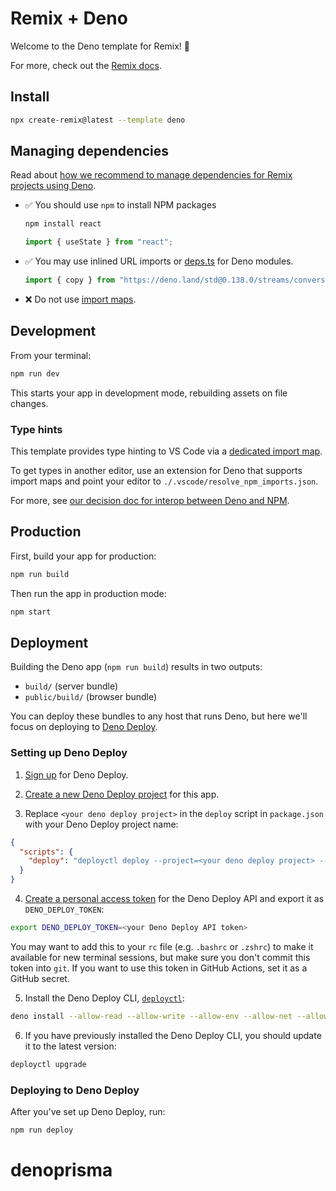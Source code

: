 # Remix + Deno

Welcome to the Deno template for Remix! 🦕

For more, check out the [Remix docs](https://remix.run/docs).

## Install

```sh
npx create-remix@latest --template deno
```

## Managing dependencies

Read about
[how we recommend to manage dependencies for Remix projects using Deno](https://github.com/remix-run/remix/blob/main/decisions/0001-use-npm-to-manage-npm-dependencies-for-deno-projects.md).

- ✅ You should use `npm` to install NPM packages
  ```sh
  npm install react
  ```
  ```ts
  import { useState } from "react";
  ```
- ✅ You may use inlined URL imports or
  [deps.ts](https://deno.land/manual/examples/manage_dependencies#managing-dependencies)
  for Deno modules.
  ```ts
  import { copy } from "https://deno.land/std@0.138.0/streams/conversion.ts";
  ```
- ❌ Do not use
  [import maps](https://deno.land/manual/linking_to_external_code/import_maps).

## Development

From your terminal:

```sh
npm run dev
```

This starts your app in development mode, rebuilding assets on file changes.

### Type hints

This template provides type hinting to VS Code via a
[dedicated import map](./.vscode/resolve_npm_imports.json).

To get types in another editor, use an extension for Deno that supports import
maps and point your editor to `./.vscode/resolve_npm_imports.json`.

For more, see
[our decision doc for interop between Deno and NPM](https://github.com/remix-run/remix/blob/main/decisions/0001-use-npm-to-manage-npm-dependencies-for-deno-projects.md#vs-code-type-hints).

## Production

First, build your app for production:

```sh
npm run build
```

Then run the app in production mode:

```sh
npm start
```

## Deployment

Building the Deno app (`npm run build`) results in two outputs:

- `build/` (server bundle)
- `public/build/` (browser bundle)

You can deploy these bundles to any host that runs Deno, but here we'll focus on
deploying to [Deno Deploy](https://deno.com/deploy).

### Setting up Deno Deploy

1. [Sign up](https://dash.deno.com/signin) for Deno Deploy.

2. [Create a new Deno Deploy project](https://dash.deno.com/new) for this app.

3. Replace `<your deno deploy project>` in the `deploy` script in `package.json`
   with your Deno Deploy project name:

```json filename=package.json
{
  "scripts": {
    "deploy": "deployctl deploy --project=<your deno deploy project> --include=.cache,build,public ./build/index.js"
  }
}
```

4. [Create a personal access token](https://dash.deno.com/account) for the Deno
   Deploy API and export it as `DENO_DEPLOY_TOKEN`:

```sh
export DENO_DEPLOY_TOKEN=<your Deno Deploy API token>
```

You may want to add this to your `rc` file (e.g. `.bashrc` or `.zshrc`) to make
it available for new terminal sessions, but make sure you don't commit this
token into `git`. If you want to use this token in GitHub Actions, set it as a
GitHub secret.

5. Install the Deno Deploy CLI,
   [`deployctl`](https://github.com/denoland/deployctl):

```sh
deno install --allow-read --allow-write --allow-env --allow-net --allow-run --no-check -r -f https://deno.land/x/deploy/deployctl.ts
```

6. If you have previously installed the Deno Deploy CLI, you should update it to
   the latest version:

```sh
deployctl upgrade
```

### Deploying to Deno Deploy

After you've set up Deno Deploy, run:

```sh
npm run deploy
```
# denoprisma
